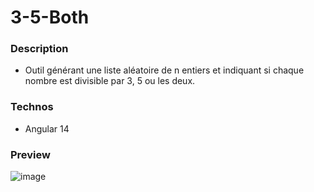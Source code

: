 # 3-5-Both
### Description
- Outil générant une liste aléatoire de n entiers et indiquant si chaque nombre est divisible par 3, 5 ou les deux.

### Technos
- Angular 14

### Preview
![image](https://user-images.githubusercontent.com/44081945/173638727-1f13cc97-017f-41d7-8a84-6f4988b7b069.png)
